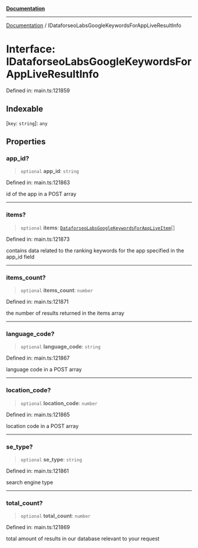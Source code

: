 [**Documentation**](../README.md)

***

[Documentation](../README.md) / IDataforseoLabsGoogleKeywordsForAppLiveResultInfo

# Interface: IDataforseoLabsGoogleKeywordsForAppLiveResultInfo

Defined in: main.ts:121859

## Indexable

\[`key`: `string`\]: `any`

## Properties

### app\_id?

> `optional` **app\_id**: `string`

Defined in: main.ts:121863

id of the app in a POST array

***

### items?

> `optional` **items**: [`DataforseoLabsGoogleKeywordsForAppLiveItem`](../classes/DataforseoLabsGoogleKeywordsForAppLiveItem.md)[]

Defined in: main.ts:121873

contains data related to the ranking keywords for the app specified in the app_id field

***

### items\_count?

> `optional` **items\_count**: `number`

Defined in: main.ts:121871

the number of results returned in the items array

***

### language\_code?

> `optional` **language\_code**: `string`

Defined in: main.ts:121867

language code in a POST array

***

### location\_code?

> `optional` **location\_code**: `number`

Defined in: main.ts:121865

location code in a POST array

***

### se\_type?

> `optional` **se\_type**: `string`

Defined in: main.ts:121861

search engine type

***

### total\_count?

> `optional` **total\_count**: `number`

Defined in: main.ts:121869

total amount of results in our database relevant to your request
